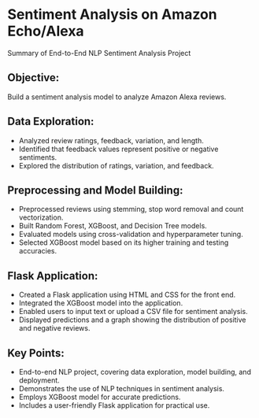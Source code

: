 # Sentiment Analysis on Amazon Echo/Alexa

Summary of End-to-End NLP Sentiment Analysis Project
## Objective:

Build a sentiment analysis model to analyze Amazon Alexa reviews.

## Data Exploration:

* Analyzed review ratings, feedback, variation, and length.
* Identified that feedback values represent positive or negative sentiments.
* Explored the distribution of ratings, variation, and feedback.
  
## Preprocessing and Model Building:

* Preprocessed reviews using stemming, stop word removal and count vectorization.
* Built Random Forest, XGBoost, and Decision Tree models.
* Evaluated models using cross-validation and hyperparameter tuning.
* Selected XGBoost model based on its higher training and testing accuracies.

## Flask Application:

* Created a Flask application using HTML and CSS for the front end.
* Integrated the XGBoost model into the application.
* Enabled users to input text or upload a CSV file for sentiment analysis.
* Displayed predictions and a graph showing the distribution of positive and negative reviews.

## Key Points:

* End-to-end NLP project, covering data exploration, model building, and deployment.
* Demonstrates the use of NLP techniques in sentiment analysis.
* Employs XGBoost model for accurate predictions.
* Includes a user-friendly Flask application for practical use.
